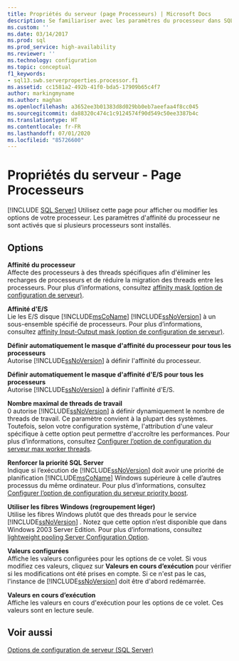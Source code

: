 ```yaml
---
title: Propriétés du serveur (page Processeurs) | Microsoft Docs
description: Se familiariser avec les paramètres du processeur dans SQL Server. Découvrez les options qui contrôlent le nombre de threads de travail, l’affectation de processeur et d’autres propriétés.
ms.custom: ''
ms.date: 03/14/2017
ms.prod: sql
ms.prod_service: high-availability
ms.reviewer: ''
ms.technology: configuration
ms.topic: conceptual
f1_keywords:
- sql13.swb.serverproperties.processor.f1
ms.assetid: cc1581a2-492b-41f0-bda5-17909b65c4f7
author: markingmyname
ms.author: maghan
ms.openlocfilehash: a3652ee3b01383d8d029bb0eb7aeefaa4f8cc045
ms.sourcegitcommit: da88320c474c1c9124574f90d549c50ee3387b4c
ms.translationtype: HT
ms.contentlocale: fr-FR
ms.lasthandoff: 07/01/2020
ms.locfileid: "85726600"
---
```

# <a name="server-properties---processors-page"></a>Propriétés du serveur - Page Processeurs
 [!INCLUDE [SQL Server](../../includes/applies-to-version/sqlserver.md)]
  Utilisez cette page pour afficher ou modifier les options de votre processeur. Les paramètres d'affinité du processeur ne sont activés que si plusieurs processeurs sont installés.  
  
## <a name="options"></a>Options  
 **Affinité du processeur**  
 Affecte des processeurs à des threads spécifiques afin d'éliminer les recharges de processeurs et de réduire la migration des threads entre les processeurs. Pour plus d’informations, consultez [affinity mask (option de configuration de serveur)](../../database-engine/configure-windows/affinity-mask-server-configuration-option.md).  
  
 **Affinité d'E/S**  
 Lie les E/S disque [!INCLUDE[msCoName](../../includes/msconame-md.md)] [!INCLUDE[ssNoVersion](../../includes/ssnoversion-md.md)] à un sous-ensemble spécifié de processeurs. Pour plus d’informations, consultez [affinity Input-Output mask (option de configuration de serveur)](../../database-engine/configure-windows/affinity-input-output-mask-server-configuration-option.md).  
  
 **Définir automatiquement le masque d'affinité du processeur pour tous les processeurs**  
 Autorise [!INCLUDE[ssNoVersion](../../includes/ssnoversion-md.md)] à définir l'affinité du processeur.  
  
 **Définir automatiquement le masque d'affinité d'E/S pour tous les processeurs**  
 Autorise [!INCLUDE[ssNoVersion](../../includes/ssnoversion-md.md)] à définir l'affinité d'E/S.  
  
 **Nombre maximal de threads de travail**  
 0 autorise [!INCLUDE[ssNoVersion](../../includes/ssnoversion-md.md)] à définir dynamiquement le nombre de threads de travail. Ce paramètre convient à la plupart des systèmes. Toutefois, selon votre configuration système, l'attribution d'une valeur spécifique à cette option peut permettre d'accroître les performances. Pour plus d’informations, consultez [Configurer l’option de configuration du serveur max worker threads](../../database-engine/configure-windows/configure-the-max-worker-threads-server-configuration-option.md).  
  
 **Renforcer la priorité SQL Server**  
 Indique si l’exécution de [!INCLUDE[ssNoVersion](../../includes/ssnoversion-md.md)] doit avoir une priorité de planification [!INCLUDE[msCoName](../../includes/msconame-md.md)] Windows supérieure à celle d’autres processus du même ordinateur. Pour plus d’informations, consultez [Configurer l’option de configuration du serveur priority boost](../../database-engine/configure-windows/configure-the-priority-boost-server-configuration-option.md).  
  
 **Utiliser les fibres Windows (regroupement léger)**  
 Utilise les fibres Windows plutôt que des threads pour le service [!INCLUDE[ssNoVersion](../../includes/ssnoversion-md.md)] . Notez que cette option n’est disponible que dans Windows 2003 Server Edition. Pour plus d’informations, consultez [lightweight pooling Server Configuration Option](../../database-engine/configure-windows/lightweight-pooling-server-configuration-option.md).  
  
 **Valeurs configurées**  
 Affiche les valeurs configurées pour les options de ce volet. Si vous modifiez ces valeurs, cliquez sur **Valeurs en cours d’exécution** pour vérifier si les modifications ont été prises en compte. Si ce n'est pas le cas, l'instance de [!INCLUDE[ssNoVersion](../../includes/ssnoversion-md.md)] doit être d'abord redémarrée.  
  
 **Valeurs en cours d’exécution**  
 Affiche les valeurs en cours d'exécution pour les options de ce volet. Ces valeurs sont en lecture seule.  
  
## <a name="see-also"></a>Voir aussi  
 [Options de configuration de serveur &#40;SQL Server&#41;](../../database-engine/configure-windows/server-configuration-options-sql-server.md)  
  
  
